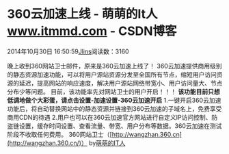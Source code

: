 
# 360云加速上线 - 萌萌的It人 www.itmmd.com - CSDN博客


2014年10月30日 16:50:59[Jlins](https://me.csdn.net/dyllove98)阅读数：3160


晚上收到360网站卫士邮件，原来是360云加速上线了！
360云加速提供商用级别的静态资源加速功能，可以将用户源站资源分发至全国所有节点，缩短用户访问资源的延迟，提高网站的响应速度，解决用户源站网络带宽小、用户访问量大、节点分布少等问题。
目前，该功能率先对网站卫士的用户开启！！！
**该功能目前只想低调地做个大彩蛋，请点击设置-加速设置-360云加速开启**
1.一键开启360云加速功能后，将自动替换网站中的静态资源并链接到360云加速的子域名上，免费享受商用CDN的待遇
2.用户也可以在360云加速官方网站进行自定义IP访问控制、防盗链设置，缓存时间设置、查看流量、带宽、用户分布等数据。360云加速在测试阶段不收取任何费用。
360网站卫士（[http://wangzhan.360.cn](http://wangzhan.360.cn/)）
by[萌萌的IT人](http://www.itmmd.com)


